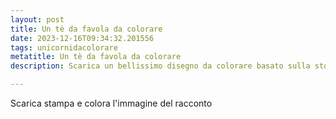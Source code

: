 ```yaml
---
layout: post
title: Un tè da favola da colorare
date: 2023-12-16T09:34:32.201556
tags: unicornidacolorare
metatitle: Un tè da favola da colorare
description: Scarica un bellissimo disegno da colorare basato sulla storia Un tè da favola

---
```

Scarica stampa e colora l'immagine del racconto
        